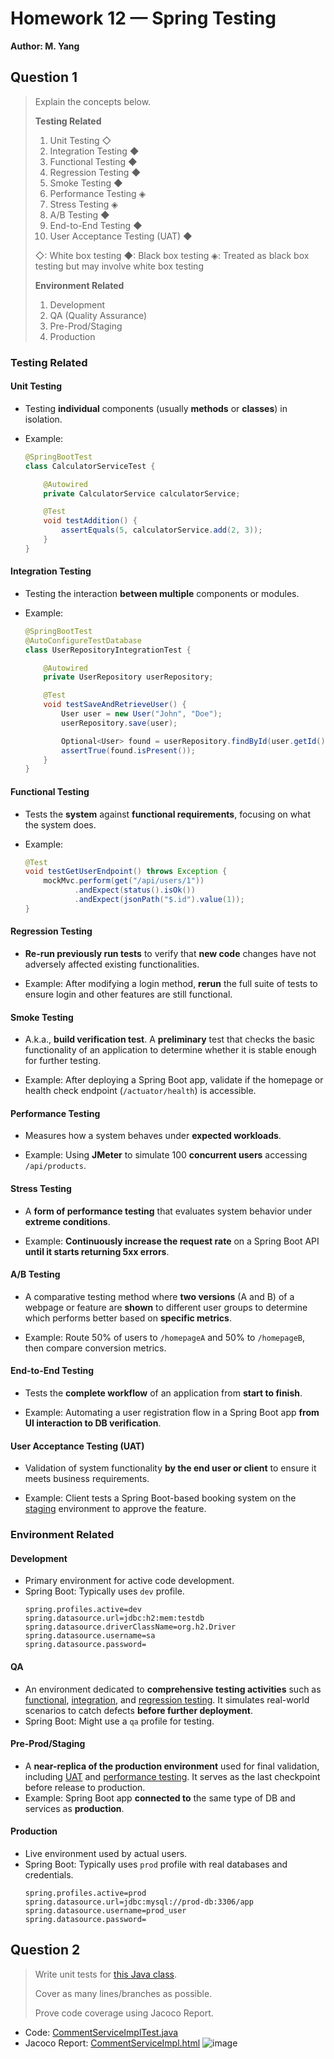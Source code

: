 # Homework 12 — Spring Testing
**Author: M. Yang**

## Question 1
> Explain the concepts below.
> 
> **Testing Related**
> 1. Unit Testing ◇
> 2. Integration Testing ◆
> 3. Functional Testing ◆
> 4. Regression Testing ◆
> 5. Smoke Testing ◆
> 6. Performance Testing ◈
> 7. Stress Testing ◈
> 8. A/B Testing ◆
> 9. End-to-End Testing ◆
> 10. User Acceptance Testing (UAT) ◆
>
> ◇: White box testing
> ◆: Black box testing
> ◈: Treated as black box testing but may involve white box testing
> 
> **Environment Related**
> 1. Development
> 2. QA (Quality Assurance)
> 3. Pre-Prod/Staging
> 4. Production

### Testing Related

#### Unit Testing
- Testing **individual** components (usually **methods** or **classes**) in isolation.

- Example:
    ```java
    @SpringBootTest
    class CalculatorServiceTest {
    
        @Autowired
        private CalculatorService calculatorService;
    
        @Test
        void testAddition() {
            assertEquals(5, calculatorService.add(2, 3));
        }
    }
    ```

#### Integration Testing
- Testing the interaction **between multiple** components or modules.

- Example:
    ```java
    @SpringBootTest
    @AutoConfigureTestDatabase
    class UserRepositoryIntegrationTest {
    
        @Autowired
        private UserRepository userRepository;
    
        @Test
        void testSaveAndRetrieveUser() {
            User user = new User("John", "Doe");
            userRepository.save(user);
    
            Optional<User> found = userRepository.findById(user.getId());
            assertTrue(found.isPresent());
        }
    }
    ```

#### Functional Testing
- Tests the **system** against **functional requirements**, focusing on what the system does.

- Example:
    ```java
    @Test
    void testGetUserEndpoint() throws Exception {
        mockMvc.perform(get("/api/users/1"))
               .andExpect(status().isOk())
               .andExpect(jsonPath("$.id").value(1));
    }
    ```

#### Regression Testing
- **Re-run previously run tests** to verify that **new code** changes have not adversely affected existing functionalities.

- Example: After modifying a login method, **rerun** the full suite of tests to ensure login and other features are still functional.

#### Smoke Testing
- A.k.a., **build verification test**.
A **preliminary** test that checks the basic functionality of an application to determine whether it is stable enough for further testing.

- Example: After deploying a Spring Boot app, validate if the homepage or health check endpoint (`/actuator/health`) is accessible.

#### Performance Testing
- Measures how a system behaves under **expected workloads**.

- Example: Using **JMeter** to simulate 100 **concurrent users** accessing `/api/products`.

#### Stress Testing
- A **form of performance testing** that evaluates system behavior under **extreme conditions**.

- Example: **Continuously increase the request rate** on a Spring Boot API **until it starts returning 5xx errors**.

#### A/B Testing
- A comparative testing method where **two versions** (A and B) of a webpage or feature are **shown** to different user groups to determine which performs better based on **specific metrics**.

- Example: Route 50% of users to `/homepageA` and 50% to `/homepageB`, then compare conversion metrics.

#### End-to-End Testing
- Tests the **complete workflow** of an application from **start to finish**.

- Example: Automating a user registration flow in a Spring Boot app **from UI interaction to DB verification**.

#### User Acceptance Testing (UAT)
- Validation of system functionality **by the end user or client** to ensure it meets business requirements.

- Example: Client tests a Spring Boot-based booking system on the [staging](#pre-prodstaging) environment to approve the feature.


### Environment Related

#### Development
- Primary environment for active code development.
- Spring Boot: Typically uses `dev` profile.
    ```properties
    spring.profiles.active=dev
    spring.datasource.url=jdbc:h2:mem:testdb
    spring.datasource.driverClassName=org.h2.Driver
    spring.datasource.username=sa
    spring.datasource.password=
    ```

#### QA
- An environment dedicated to **comprehensive testing activities** such as [functional](#functional-testing), [integration](#integration-testing), and [regression testing](#regression-testing).
It simulates real-world scenarios to catch defects **before further deployment**.
- Spring Boot: Might use a `qa` profile for testing.

#### Pre-Prod/Staging
- A **near-replica of the production environment** used for final validation, including [UAT](#user-acceptance-testing-uat) and [performance testing](#performance-testing).
It serves as the last checkpoint before release to production.
- Example: Spring Boot app **connected to** the same type of DB and services as **production**.

#### Production
- Live environment used by actual users.
- Spring Boot: Typically uses `prod` profile with real databases and credentials.
    ```properties
    spring.profiles.active=prod
    spring.datasource.url=jdbc:mysql://prod-db:3306/app
    spring.datasource.username=prod_user
    spring.datasource.password=
    ```


## Question 2
> Write unit tests for [this Java class](https://github.com/CTYue/springboot-redbook/blob/10_testing/src/main/java/com/chuwa/redbook/service/impl/CommentServiceImpl.java).
>
> Cover as many lines/branches as possible.
> 
> Prove code coverage using Jacoco Report.

* Code: [CommentServiceImplTest.java](../Coding/HW12/Question2/CommentServiceImplTest.java)
* Jacoco Report: [CommentServiceImpl.html](../Coding/HW12/Question2/CommentServiceImpl.html)
    ![image](https://github.com/user-attachments/assets/b9c7e45c-ef00-4400-8618-f212f12d6316)
